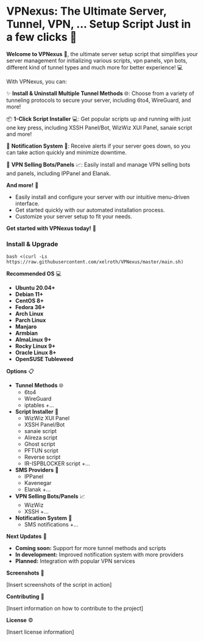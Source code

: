 VPNexus: The Ultimate Server, Tunnel, VPN, ... Setup Script Just in a few clicks 🚀
==========================================

**Welcome to VPNexus** 🤩, the ultimate server setup script that simplifies your server management for initializing various scripts, vpn panels, vpn bots, different kind of tunnel types and much more for better experience! 💻

With VPNexus, you can:

✨ **Install & Uninstall Multiple Tunnel Methods** 🌐: Choose from a variety of tunneling protocols to secure your server, including 6to4, WireGuard, and more!

📦 **1-Click Script Installer** 💻: Get popular scripts up and running with just one key press, including XSSH Panel/Bot, WizWiz XUI Panel, sanaie script and more!

🔔 **Notification System** 📣: Receive alerts if your server goes down, so you can take action quickly and minimize downtime.

🤖 **VPN Selling Bots/Panels** 📈: Easily install and manage VPN selling bots and panels, including IPPanel and Elanak.

**And more!** 🤔

* Easily install and configure your server with our intuitive menu-driven interface.
* Get started quickly with our automated installation process.
* Customize your server setup to fit your needs.

**Get started with VPNexus today!** 🚀

### Install & Upgrade
```
bash <(curl -Ls https://raw.githubusercontent.com/xelroth/VPNexus/master/main.sh)
```
**Recommended OS** 💻

* **Ubuntu 20.04+**
* **Debian 11+**
* **CentOS 8+**
* **Fedora 36+**
* **Arch Linux**
* **Parch Linux**
* **Manjaro**
* **Armbian**
* **AlmaLinux 9+**
* **Rocky Linux 9+**
* **Oracle Linux 8+**
* **OpenSUSE Tubleweed**

**Options** 📋

* **Tunnel Methods** 🌐
	+ 6to4
	+ WireGuard
	+ iptables
	+...
* **Script Installer** 📝
	+ WizWiz XUI Panel
	+ XSSH Panel/Bot
	+ sanaie script
	+ Alireza script
	+ Ghost script
	+ PFTUN script
	+ Reverse script
	+ IR-ISPBLOCKER script
	+...
* **SMS Providers** 📱
	+ IPPanel
	+ Kavenegar
	+ Elanak
	+...
* **VPN Selling Bots/Panels** 📈
	+ WizWiz
	+ XSSH
	+...
* **Notification System** 📣
	+ SMS notifications
	+...

**Next Updates** 🚧

* **Coming soon:** Support for more tunnel methods and scripts
* **In development:** Improved notification system with more providers
* **Planned:** Integration with popular VPN services

**Screenshots** 📸

[Insert screenshots of the script in action]

**Contributing** 🤝

[Insert information on how to contribute to the project]

**License** ©️

[Insert license information]
